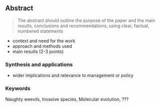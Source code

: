 ## Abstract

>The abstract should outline the purpose of the paper and the main results, conclusions and recommendations, using clear, factual, numbered statements

- context and need for the work
- approach and methods used
- main results (2-3 points)

### Synthesis and applications

- wider implications and relevance to management or policy

### Keywords

Naughty weevils,
Invasive species,
Molecular evolution,
???

